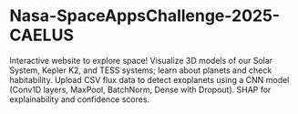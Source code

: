 # Nasa-SpaceAppsChallenge-2025-CAELUS
Interactive website to explore space! Visualize 3D models of our Solar System, Kepler K2, and TESS systems; learn about planets and check habitability. Upload CSV flux data to detect exoplanets using a CNN model (Conv1D layers, MaxPool, BatchNorm, Dense with Dropout). SHAP for explainability and confidence scores. 
